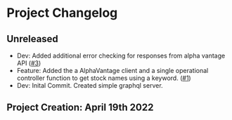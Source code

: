 # Project Changelog

## Unreleased

- Dev: Added additional error checking for responses from alpha vantage API ([#3](https://github.com/josh-W42/stonks-graphwatch/pull/3))
- Feature: Added the a AlphaVantage client and a single operational controller function to get stock names using a keyword. ([#1](https://github.com/josh-W42/stonks-graphwatch/compare/feature/alpha-vantage-client?expand=1))
- Dev: Inital Commit. Created simple graphql server.

## Project Creation: April 19th 2022
